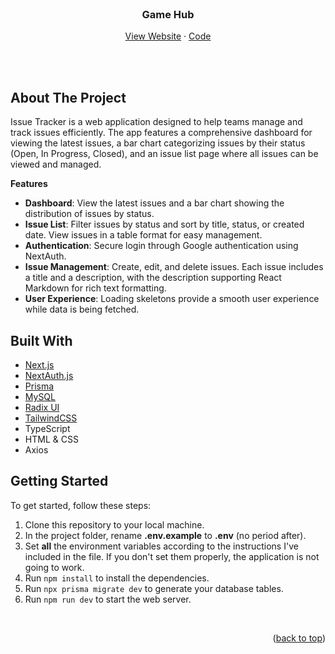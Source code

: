 <div id="top"></div>

<br />
<div align="center">  
  <h3 align="center">Game Hub</h3>

  <p align="center">
    <a href="https://lorena-swe-issue-tracker.vercel.app" target="_blank">View Website</a>
    ·
    <a href="https://github.com/lorena-swe/issue-tracker">Code</a>
  </p>
</div>

<br /><br />


<!-- ABOUT THE PROJECT -->
## About The Project
<!--
   <a href="https://github.com/Fav8/groupay">
    <img src="client/groupay-client/src/img/groupay_screen2.png">
  </a>
-->

Issue Tracker is a web application designed to help teams manage and track issues efficiently. The app features a comprehensive dashboard for viewing the latest issues, a bar chart categorizing issues by their status (Open, In Progress, Closed), and an issue list page where all issues can be viewed and managed.

**Features**
* **Dashboard**: View the latest issues and a bar chart showing the distribution of issues by status.
* **Issue List**: Filter issues by status and sort by title, status, or created date. View issues in a table format for easy management.
* **Authentication**: Secure login through Google authentication using NextAuth.
* **Issue Management**: Create, edit, and delete issues. Each issue includes a title and a description, with the description supporting React Markdown for rich text formatting.
* **User Experience**: Loading skeletons provide a smooth user experience while data is being fetched.




## Built With

* [Next.js](https://nextjs.org/)
* [NextAuth.js](https://next-auth.js.org/)
* [Prisma](https://www.prisma.io/)
* [MySQL](https://www.mysql.com/)
* [Radix UI](https://www.radix-ui.com/)
* [TailwindCSS](https://tailwindcss.com/)
* TypeScript
* HTML & CSS
* Axios



<!-- GETTING STARTED -->
## Getting Started

To get started, follow these steps:

1. Clone this repository to your local machine. 
2. In the project folder, rename **.env.example** to **.env** (no period after). 
3. Set **all** the environment variables according to the instructions I've included in the file. If you don't set them properly, the application is not going to work.
4. Run `npm install` to install the dependencies.
5. Run `npx prisma migrate dev` to generate your database tables.
6. Run `npm run dev` to start the web server. 

<br />

<p align="right">(<a href="#top">back to top</a>)</p>
